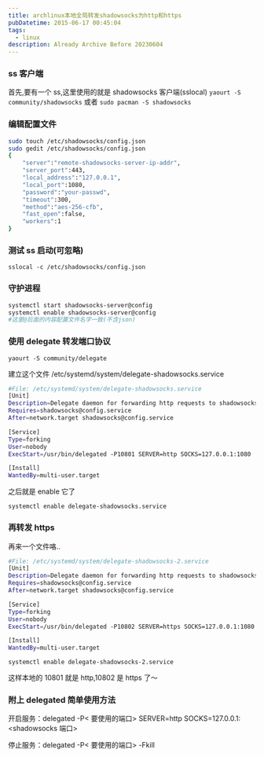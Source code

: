 ```yaml
---
title: archlinux本地全局转发shadowsocks为http和https
pubDatetime: 2015-06-17 00:45:04
tags:
  - linux
description: Already Archive Before 20230604
---
```


### ss 客户端

首先,要有一个 ss,这里使用的就是 shadowsocks 客户端(sslocal)
`yaourt -S community/shadowsocks`
或者
`sudo pacman -S shadowsocks`

<!--more-->

### 编辑配置文件

```bash
sudo touch /etc/shadowsocks/config.json
sudo gedit /etc/shadowsocks/config.json
{
	"server":"remote-shadowsocks-server-ip-addr",
	"server_port":443,
	"local_address":"127.0.0.1",
	"local_port":1080,
	"password":"your-passwd",
	"timeout":300,
	"method":"aes-256-cfb",
	"fast_open":false,
	"workers":1
}
```

### 测试 ss 启动(可忽略)

`sslocal -c /etc/shadowsocks/config.json`

### 守护进程

```bash
systemctl start shadowsocks-server@config
systemctl enable shadowsocks-server@config
#这里@后面的内容配置文件名字一致(不含json)
```

### 使用 delegate 转发端口协议

`yaourt -S community/delegate`

建立这个文件 /etc/systemd/system/delegate-shadowsocks.service

```bash
#File: /etc/systemd/system/delegate-shadowsocks.service
[Unit]
Description=Delegate daemon for forwarding http requests to shadowsocks
Requires=shadowsocks@config.service
After=network.target shadowsocks@config.service

[Service]
Type=forking
User=nobody
ExecStart=/usr/bin/delegated -P10801 SERVER=http SOCKS=127.0.0.1:1080

[Install]
WantedBy=multi-user.target
```

之后就是 enable 它了

`systemctl enable delegate-shadowsocks.service`

### 再转发 https

再来一个文件咯..

```bash
#File: /etc/systemd/system/delegate-shadowsocks-2.service
[Unit]
Description=Delegate daemon for forwarding http requests to shadowsocks
Requires=shadowsocks@config.service
After=network.target shadowsocks@config.service

[Service]
Type=forking
User=nobody
ExecStart=/usr/bin/delegated -P10802 SERVER=https SOCKS=127.0.0.1:1080

[Install]
WantedBy=multi-user.target
```

`systemctl enable delegate-shadowsocks-2.service`

这样本地的 10801 就是 http,10802 是 https 了～

### 附上 delegated 简单使用方法

开启服务：delegated -P< 要使用的端口> SERVER=http SOCKS=127.0.0.1:<shadowsocks 端口>

停止服务：delegated -P< 要使用的端口> -Fkill</shadowsocks>
